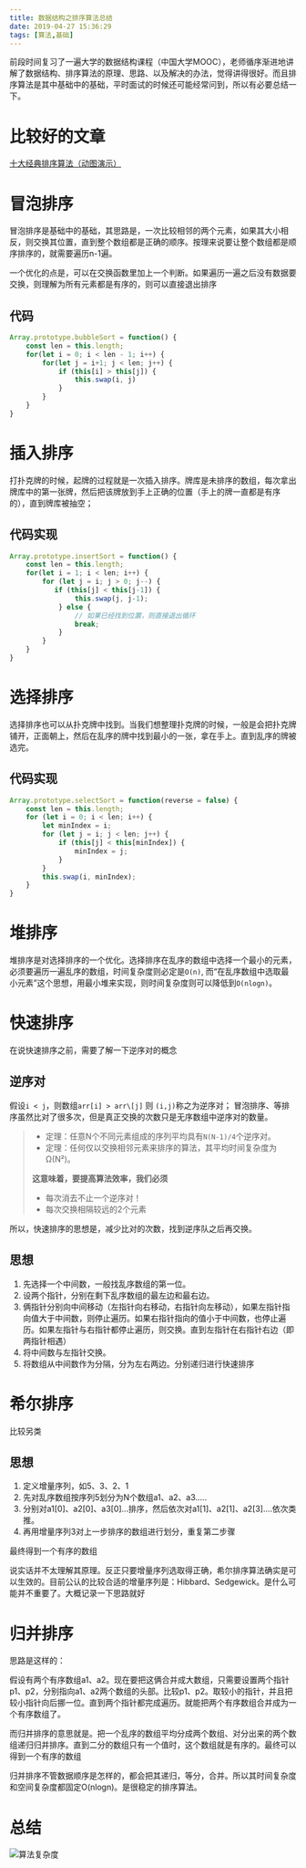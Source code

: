 ```yaml
---
title: 数据结构之排序算法总结
date: 2019-04-27 15:36:29
tags: [算法,基础]
---
```


前段时间复习了一遍大学的数据结构课程（中国大学MOOC），老师循序渐进地讲解了数据结构、排序算法的原理、思路、以及解决的办法，觉得讲得很好。而且排序算法是其中基础中的基础，平时面试的时候还可能经常问到，所以有必要总结一下。

<!-- more -->

# 比较好的文章

[十大经典排序算法（动图演示）](https://www.cnblogs.com/onepixel/p/7674659.html)

# 冒泡排序

冒泡排序是基础中的基础，其思路是，一次比较相邻的两个元素，如果其大小相反，则交换其位置，直到整个数组都是正确的顺序。按理来说要让整个数组都是顺序排序的，就需要遍历n-1遍。

一个优化的点是，可以在交换函数里加上一个判断。如果遍历一遍之后没有数据要交换，则理解为所有元素都是有序的，则可以直接退出排序


## 代码

```javascript
Array.prototype.bubbleSort = function() {
    const len = this.length;
    for(let i = 0; i < len - 1; i++) {
        for(let j = i+1; j < len; j++) {
            if (this[i] > this[j]) {
				this.swap(i, j)
			}
        }
    }
}
```

# 插入排序

打扑克牌的时候，起牌的过程就是一次插入排序。牌库是未排序的数组，每次拿出牌库中的第一张牌，然后把该牌放到手上正确的位置（手上的牌一直都是有序的），直到牌库被抽空；

## 代码实现

```javascript
Array.prototype.insertSort = function() {
    const len = this.length;
    for(let i = 1; i < len; i++) {
        for (let j = i; j > 0; j--) {
           if (this[j] < this[j-1]) {
				this.swap(j, j-1);
			} else {
				// 如果已经找到位置，则直接退出循环
				break;
			}
        }
    }
}
```

# 选择排序

选择排序也可以从扑克牌中找到。当我们想整理扑克牌的时候，一般是会把扑克牌铺开，正面朝上，然后在乱序的牌中找到最小的一张，拿在手上。直到乱序的牌被选完。

## 代码实现

```javascript
Array.prototype.selectSort = function(reverse = false) {
    const len = this.length;
    for (let i = 0; i < len; i++) {
        let minIndex = i;
		for (let j = i; j < len; j++) {
			if (this[j] < this[minIndex]) {
				minIndex = j;
			}
		}
		this.swap(i, minIndex);
    }
}
```

# 堆排序

堆排序是对选择排序的一个优化。选择排序在乱序的数组中选择一个最小的元素，必须要遍历一遍乱序的数组，时间复杂度则必定是`O(n)`, 而“在乱序数组中选取最小元素”这个思想，用最小堆来实现，则时间复杂度则可以降低到`O(nlogn)`。


# 快速排序

在说快速排序之前，需要了解一下逆序对的概念

## 逆序对

假设`i < j`，则数组`arr[i] > arr\[j]` 则 `(i,j)`称之为逆序对；
冒泡排序、等排序虽然比对了很多次，但是真正交换的次数只是无序数组中逆序对的数量。

> * 定理：任意N个不同元素组成的序列平均具有`N(N-1)/4`个逆序对。
> * 定理：任何仅以交换相邻元素来排序的算法，其平均时间复杂度为Ω(N²)。
> 
> **这意味着，要提高算法效率，我们必须**
> * 每次消去不止一个逆序对！
> * 每次交换相隔较远的2个元素

所以，快速排序的思想是，减少比对的次数，找到逆序队之后再交换。

## 思想

1. 先选择一个中间数，一般找乱序数组的第一位。
2. 设两个指针，分别在剩下乱序数组的最左边和最右边。
3. 俩指针分别向中间移动（左指针向右移动，右指针向左移动），如果左指针指向值大于中间数，则停止遍历。如果右指针指向的值小于中间数，也停止遍历。如果左指针与右指针都停止遍历，则交换。直到左指针在右指针右边（即两指针相遇）
4. 将中间数与左指针交换。
5. 将数组从中间数作为分隔，分为左右两边。分别递归进行快速排序


# 希尔排序

比较另类

## 思想

1. 定义增量序列，如5、3、2、1
2. 先对乱序数组按序列5划分为N个数组a1、a2、a3.....
3. 分别对a1\[0\]、a2\[0\]、a3\[0\]...排序，然后依次对a1\[1\]、a2\[1\]、a2\[3\]....依次类推。
4. 再用增量序列3对上一步排序的数组进行划分，重复第二步骤

最终得到一个有序的数组

说实话并不太理解其原理。反正只要增量序列选取得正确，希尔排序算法确实是可以生效的。目前公认的比较合适的增量序列是：Hibbard、Sedgewick。是什么可能并不重要了。大概记录一下思路就好

# 归并排序

思路是这样的：

假设有两个有序数组a1、a2。现在要把这俩合并成大数组，只需要设置两个指针p1、p2，分别指向a1、a2两个数组的头部。比较p1、p2。取较小的指针，并且把较小指针向后挪一位。直到两个指针都完成遍历。就能把两个有序数组合并成为一个有序数组了。

而归并排序的意思就是。把一个乱序的数组平均分成两个数组、对分出来的两个数组递归归并排序。直到二分的数组只有一个值时，这个数组就是有序的。最终可以得到一个有序的数组

归并排序不管数据顺序是怎样的，都会把其递归，等分，合并。所以其时间复杂度和空间复杂度都固定O(nlogn)。是很稳定的排序算法。

# 总结

![算法复杂度](https://images2018.cnblogs.com/blog/849589/201804/849589-20180402133438219-1946132192.png)